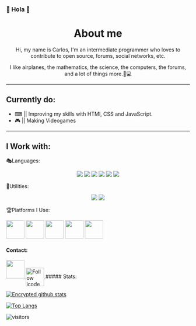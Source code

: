 ### 🎨 Hola 🎨

<div align="center">
<h1>About me</h1>
Hi, my name is Carlos, I'm an intermediate programmer who loves to contribute to open source, forums, social networks, etc.

I like airplanes, the mathematics, the science, the computers, the forums, and a lot of things more.🧾💻
</div>

-----

## Currently do:
* ⌨ || Improving my skills with HTMl, CSS and JavaScript.
* 🎮 || Making Videogames

---
## I Work with:

🎭Languages:
<p align="center">
<img src="https://img.shields.io/badge/lua%20-%231572B6.svg?&style=for-the-badge&logo=lua"> <img src="https://img.shields.io/badge/javascript%20-%23323330.svg?&style=for-the-badge&logo=javascript&logoColor=%23F7DF1E"/>  <img src="https://img.shields.io/badge/python%203%20-%23417FB0.svg?&style=for-the-badge&logo=python&logoColor=white"/>   <img src="https://img.shields.io/badge/html5%20-%23E34F26.svg?&style=for-the-badge&logo=html5&logoColor=white"/>  <img src="https://img.shields.io/badge/css3%20-%231572B6.svg?&style=for-the-badge&logo=css3&logoColor=white"/> <img src="https://img.shields.io/badge/++%20-%231572B6.svg?&style=for-the-badge&logo=c&logoColor=white"> 
</p>

🎇Utilities:
<p align="center">
<img src="https://img.shields.io/badge/node.js%20-%2343853D.svg?&style=for-the-badge&logo=node.js&logoColor=white"/> <img src="https://img.shields.io/badge/git%20-%23323330.svg?&style=for-the-badge&logo=git&logoColor=red"/> 
</p>

🏆Platforms I Use:

<img src="https://img.icons8.com/dusk/100/000000/epic-games.png" height="50em"/> <img src="https://img.icons8.com/plasticine/100/000000/twitch.png" height="50em"/> <img src="https://img.icons8.com/plasticine/100/000000/visual-studio-code-2019.png" height="50em"/> <img src="https://img.icons8.com/dusk/100/000000/reddit.png" height="50em"/> <img src="https://img.icons8.com/plasticine/100/000000/github.png" height="50em"/>

#### Contact:

<a href="https://discord.com/users/582372411228291092">
<img src="https://img.icons8.com/plasticine/100/000000/discord-logo.png" height="50em"/>
</a>
<a href="https://stackoverflow.com/users/14620410/icode">
<img src="https://github.com/uannabi/-/blob/master/resource/social/stackoverflow-ar21.svg" height="50em" align="center" alt="Follow icode"/>
</a>
##### Stats:

[![Encrypted github stats](https://github-readme-stats.vercel.app/api?username=Accomigt&show_icons=true&theme=highcontrast)](https://github.com/anuraghazra/github-readme-stats)

[![Top Langs](https://github-readme-stats.vercel.app/api/top-langs/?username=Accomigt&theme=highcontrast)](https://github.com/anuraghazra/github-readme-stats)

![visitors](https://visitor-badge.laobi.icu/badge?page_id=https://github.com/Accomigt/Accomigt/edit/main/README.md)
